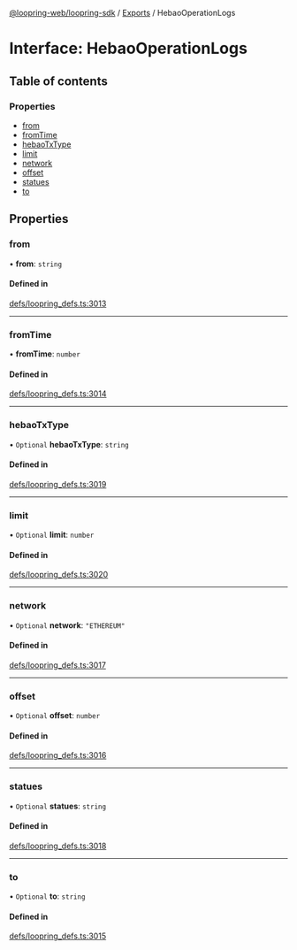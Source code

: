 [@loopring-web/loopring-sdk](../README.md) / [Exports](../modules.md) / HebaoOperationLogs

# Interface: HebaoOperationLogs

## Table of contents

### Properties

- [from](HebaoOperationLogs.md#from)
- [fromTime](HebaoOperationLogs.md#fromtime)
- [hebaoTxType](HebaoOperationLogs.md#hebaotxtype)
- [limit](HebaoOperationLogs.md#limit)
- [network](HebaoOperationLogs.md#network)
- [offset](HebaoOperationLogs.md#offset)
- [statues](HebaoOperationLogs.md#statues)
- [to](HebaoOperationLogs.md#to)

## Properties

### from

• **from**: `string`

#### Defined in

[defs/loopring_defs.ts:3013](https://github.com/Loopring/loopring_sdk/blob/6d0be7c/src/defs/loopring_defs.ts#L3013)

___

### fromTime

• **fromTime**: `number`

#### Defined in

[defs/loopring_defs.ts:3014](https://github.com/Loopring/loopring_sdk/blob/6d0be7c/src/defs/loopring_defs.ts#L3014)

___

### hebaoTxType

• `Optional` **hebaoTxType**: `string`

#### Defined in

[defs/loopring_defs.ts:3019](https://github.com/Loopring/loopring_sdk/blob/6d0be7c/src/defs/loopring_defs.ts#L3019)

___

### limit

• `Optional` **limit**: `number`

#### Defined in

[defs/loopring_defs.ts:3020](https://github.com/Loopring/loopring_sdk/blob/6d0be7c/src/defs/loopring_defs.ts#L3020)

___

### network

• `Optional` **network**: ``"ETHEREUM"``

#### Defined in

[defs/loopring_defs.ts:3017](https://github.com/Loopring/loopring_sdk/blob/6d0be7c/src/defs/loopring_defs.ts#L3017)

___

### offset

• `Optional` **offset**: `number`

#### Defined in

[defs/loopring_defs.ts:3016](https://github.com/Loopring/loopring_sdk/blob/6d0be7c/src/defs/loopring_defs.ts#L3016)

___

### statues

• `Optional` **statues**: `string`

#### Defined in

[defs/loopring_defs.ts:3018](https://github.com/Loopring/loopring_sdk/blob/6d0be7c/src/defs/loopring_defs.ts#L3018)

___

### to

• `Optional` **to**: `string`

#### Defined in

[defs/loopring_defs.ts:3015](https://github.com/Loopring/loopring_sdk/blob/6d0be7c/src/defs/loopring_defs.ts#L3015)
